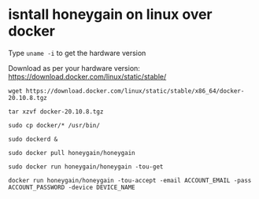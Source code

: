 # isntall honeygain on linux over docker

Type `uname -i` to get the hardware version

Download as per your hardware version: https://download.docker.com/linux/static/stable/

`wget https://download.docker.com/linux/static/stable/x86_64/docker-20.10.8.tgz`

`tar xzvf docker-20.10.8.tgz`

`sudo cp docker/* /usr/bin/`

`sudo dockerd &`

`sudo docker pull honeygain/honeygain`

`sudo docker run honeygain/honeygain -tou-get`

`docker run honeygain/honeygain -tou-accept -email ACCOUNT_EMAIL -pass ACCOUNT_PASSWORD -device DEVICE_NAME`
